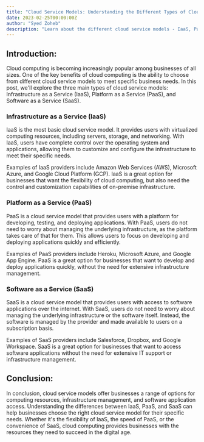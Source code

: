 ```yaml
---
title: "Cloud Service Models: Understanding the Different Types of Cloud Services"
date: 2023-02-25T00:00:00Z
author: "Syed Zoheb"
description: "Learn about the different cloud service models - IaaS, PaaS, and SaaS - and how they can benefit your business. Understand the differences and choose the right model for your needs."
---
```


## Introduction:
Cloud computing is becoming increasingly popular among businesses of all sizes. One of the key benefits of cloud computing is the ability to choose from different cloud service models to meet specific business needs. In this post, we'll explore the three main types of cloud service models: Infrastructure as a Service (IaaS), Platform as a Service (PaaS), and Software as a Service (SaaS).

### Infrastructure as a Service (IaaS)
IaaS is the most basic cloud service model. It provides users with virtualized computing resources, including servers, storage, and networking. With IaaS, users have complete control over the operating system and applications, allowing them to customize and configure the infrastructure to meet their specific needs.

Examples of IaaS providers include Amazon Web Services (AWS), Microsoft Azure, and Google Cloud Platform (GCP). IaaS is a great option for businesses that want the flexibility of cloud computing, but also need the control and customization capabilities of on-premise infrastructure.

### Platform as a Service (PaaS)
PaaS is a cloud service model that provides users with a platform for developing, testing, and deploying applications. With PaaS, users do not need to worry about managing the underlying infrastructure, as the platform takes care of that for them. This allows users to focus on developing and deploying applications quickly and efficiently.

Examples of PaaS providers include Heroku, Microsoft Azure, and Google App Engine. PaaS is a great option for businesses that want to develop and deploy applications quickly, without the need for extensive infrastructure management.

### Software as a Service (SaaS)
SaaS is a cloud service model that provides users with access to software applications over the internet. With SaaS, users do not need to worry about managing the underlying infrastructure or the software itself. Instead, the software is managed by the provider and made available to users on a subscription basis.

Examples of SaaS providers include Salesforce, Dropbox, and Google Workspace. SaaS is a great option for businesses that want to access software applications without the need for extensive IT support or infrastructure management.

## Conclusion:
In conclusion, cloud service models offer businesses a range of options for computing resources, infrastructure management, and software application access. Understanding the differences between IaaS, PaaS, and SaaS can help businesses choose the right cloud service model for their specific needs. Whether it's the flexibility of IaaS, the speed of PaaS, or the convenience of SaaS, cloud computing provides businesses with the resources they need to succeed in the digital age.